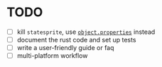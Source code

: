 # TODO

- [ ] kill `statesprite`, use [`object.properties`](https://aseprite.org/api/properties#properties) instead
- [ ] document the rust code and set up tests
- [ ] write a user-friendly guide or faq
- [ ] multi-platform workflow
